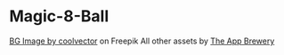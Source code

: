 # Magic-8-Ball

<a href="https://www.freepik.com/free-vector/watercolor-galaxy-background_21727335.htm#query=galaxy&position=1&from_view=search&track=sph">BG Image by coolvector</a> on Freepik
All other assets by <a href="https://www.appbrewery.co/">The App Brewery</a>
